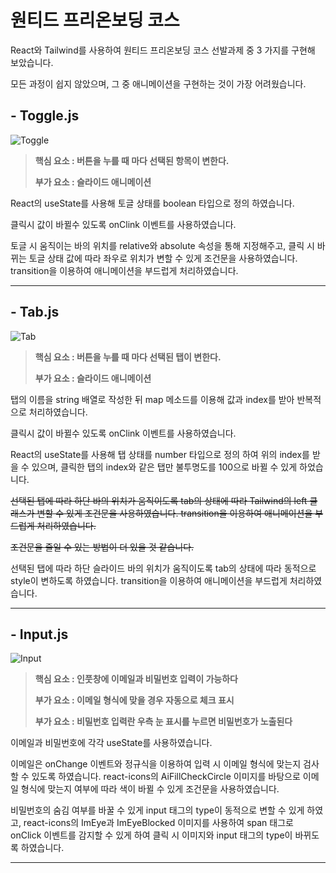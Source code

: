 # 원티드 프리온보딩 코스

React와 Tailwind를 사용하여 원티드 프리온보딩 코스 선발과제 중 3 가지를 구현해 보았습니다.

모든 과정이 쉽지 않았으며, 그 중 애니메이션을 구현하는 것이 가장 어려웠습니다.

## - Toggle.js
![Toggle](https://user-images.githubusercontent.com/87752210/164168610-e066332d-6b60-41b5-902b-0a9be3216c3b.gif)

> **핵심 요소 : 버튼을 누를 때 마다 선택된 항목이 변한다.**
>
> **부가 요소 : 슬라이드 애니메이션**

React의 useState를 사용해 토글 상태를 boolean 타입으로 정의 하였습니다.

클릭시 값이 바뀔수 있도록 onClink 이벤트를 사용하였습니다.

토글 시 움직이는 바의 위치를 relative와 absolute 속성을 통해 지정해주고, 클릭 시 바뀌는 토글 상태 값에 따라 좌우로 위치가 변할 수 있게 조건문을 사용하였습니다. transition을 이용하여 애니메이션을 부드럽게 처리하였습니다.

---

## - Tab.js
![Tab](https://user-images.githubusercontent.com/87752210/164168582-e20be4ff-4d09-44f5-b000-98342deded2d.gif)

> **핵심 요소 : 버튼을 누를 때 마다 선택된 탭이 변한다.**
>
> **부가 요소 : 슬라이드 애니메이션**

탭의 이름을 string 배열로 작성한 뒤 map 메소드를 이용해 값과 index를 받아 반복적으로 처리하였습니다.

클릭시 값이 바뀔수 있도록 onClink 이벤트를 사용하였습니다.


React의 useState를 사용해 탭 상태를 number 타입으로 정의 하여 위의 index를 받을 수 있으며, 클릭한 탭의 index와 같은 탭만 불투명도를 100으로 바뀔 수 있게 하었습니다.

~~선택된 탭에 따라 하단 바의 위치가 움직이도록 tab의 상태에 따라 Tailwind의 left 클래스가 변할 수 있게 조건문을 사용하였습니다. transition을 이용하여 애니메이션을 부드럽게 처리하였습니다.~~

~~조건문을 줄일 수 있는 방법이 더 있을 것 같습니다.~~

선택된 탭에 따라 하단 슬라이드 바의 위치가 움직이도록 tab의 상태에 따라 동적으로 style이 변하도록 하였습니다. transition을 이용하여 애니메이션을 부드럽게 처리하였습니다.

---
## - Input.js
![Input](https://user-images.githubusercontent.com/87752210/164168547-16f5a2c9-57e0-4d56-99eb-4dfaf88d59d4.gif)

> **핵심 요소 : 인풋창에 이메일과 비밀번호 입력이 가능하다**
>
> **부가 요소 : 이메일 형식에 맞을 경우 자동으로 체크 표시**
>
> **부가 요소 : 비밀번호 입력란 우측 눈 표시를 누르면 비밀번호가 노출된다**


이메일과 비밀번호에 각각 useState를 사용하였습니다.

이메일은 onChange 이벤트와 정규식을 이용하여 입력 시 이메일 형식에 맞는지 검사할 수 있도록 하였습니다. react-icons의 AiFillCheckCircle 이미지를 바탕으로 이메일 형식에 맞는지 여부에 따라 색이 바뀔 수 있게 조건문을 사용하였습니다.

비밀번호의 숨김 여부를 바꿀 수 있게 input 태그의 type이 동적으로 변할 수 있게 하였고, react-icons의 ImEye과 ImEyeBlocked 이미지를 사용하여 span 태그로 onClick 이벤트를 감지할 수 있게 하여 클릭 시 이미지와 input 태그의 type이 바뀌도록 하였습니다.

---


